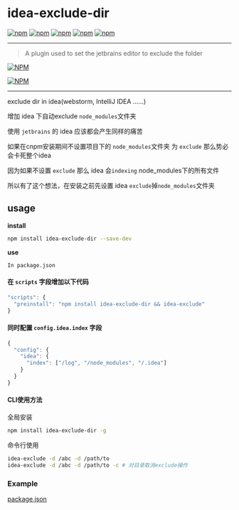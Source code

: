 # idea-exclude-dir

[![npm](https://img.shields.io/npm/v/idea-exclude-dir.svg)](https://www.npmjs.com/package/idea-exclude-dir)
[![npm](https://img.shields.io/node/v/idea-exclude-dir.svg)](https://www.npmjs.com/package/idea-exclude-dir)
[![npm](https://img.shields.io/npm/dt/idea-exclude-dir.svg)](https://www.npmjs.com/package/idea-exclude-dir)
[![npm](https://img.shields.io/npm/dm/idea-exclude-dir.svg)](https://www.npmjs.com/package/idea-exclude-dir)
[![npm](https://img.shields.io/github/stars/maxming2333/idea-exclude-dir.svg?style=social&label=Star)](https://github.com/maxming2333/idea-exclude-dir) 

-----

> A plugin used to set the jetbrains editor to exclude the folder

[![NPM](https://nodei.co/npm-dl/idea-exclude-dir.png)](https://nodei.co/npm/idea-exclude-dir/)

[![NPM](https://nodei.co/npm/idea-exclude-dir.png?downloads=true&downloadRank=true&stars=true)](https://nodei.co/npm/idea-exclude-dir/)

-----

exclude dir in idea(webstorm, IntelliJ IDEA ......)

增加 idea 下自动exclude `node_modules`文件夹

使用 `jetbrains` 的 idea 应该都会产生同样的痛苦

如果在cnpm安装期间不设置项目下的 `node_modules`文件夹 为 `exclude` 那么势必会卡死整个idea

因为如果不设置 `exclude` 那么 idea 会`indexing` node_modules下的所有文件

所以有了这个想法，在安装之前先设置 idea `exclude`掉`node_modules`文件夹

## usage


**install**

```bash
npm install idea-exclude-dir --save-dev
```

**use**

`In package.json`

#### 在 `scripts` 字段增加以下代码

```js
"scripts": {
  "preinstall": "npm install idea-exclude-dir && idea-exclude"
}
```


#### 同时配置 `config.idea.index` 字段

```js
{
  "config": {
    "idea": {
      "index": ["/log", "/node_modules", "/.idea"]
    }
  }
}
```


#### CLI使用方法

全局安装

```bash
npm install idea-exclude-dir -g
```

命令行使用

```bash
idea-exclude -d /abc -d /path/to
idea-exclude -d /abc -d /path/to -c # 对目录取消exclude操作
```



### Example

[package.json](example/package.json)